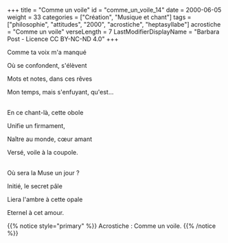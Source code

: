 +++
title = "Comme un voile"
id = "comme_un_voile_14"
date = 2000-06-05
weight = 33
categories = ["Création", "Musique et chant"]
tags = ["philosophie", "attitudes", "2000", "acrostiche", "heptasyllabe"]
acrostiche = "Comme un voile"
verseLength = 7
LastModifierDisplayName = "Barbara Post - Licence CC BY-NC-ND 4.0"
+++

Comme ta voix m'a manqué

Où se confondent, s'élèvent

Mots et notes, dans ces rêves

Mon temps, mais s'enfuyant, qu'est...

 \
En ce chant-là, cette obole

Unifie un firmament,

Naître au monde, cœur amant

Versé, voile à la coupole.

 \
Où sera la Muse un jour ?

Initié, le secret pâle

Liera l'ambre à cette opale

Eternel à cet amour.

{{% notice style="primary" %}}
Acrostiche : Comme un voile.
{{% /notice %}}
